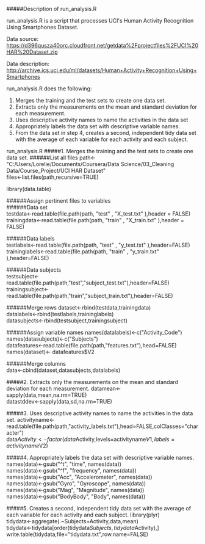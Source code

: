 #####Description of run_analysis.R

run_analysis.R is a script that processes UCI's Human Activity Recognition Using Smartphones Dataset.  

Data source:  
https://d396qusza40orc.cloudfront.net/getdata%2Fprojectfiles%2FUCI%20HAR%20Dataset.zip  

Data description:  
http://archive.ics.uci.edu/ml/datasets/Human+Activity+Recognition+Using+Smartphones 

run_analysis.R does the following:  
1. Merges the training and the test sets to create one data set.  
2. Extracts only the measurements on the mean and standard deviation for each measurement.  
3. Uses descriptive activity names to name the activities in the data set  
4. Appropriately labels the data set with descriptive variable names.  
5. From the data set in step 4, creates a second, independent tidy data set with the average of each variable for each activity and each subject.  

run_analysis.R
#####1. Merges the training and the test sets to create one data set.
######List all files
path<-"C:/Users/Lorelie/Documents/Coursera/Data Science/03_Cleaning Data/Course_Project/UCI HAR Dataset"  
files<-list.files(path,recursive=TRUE)  

library(data.table)  

######Assign pertinent files to variables  
######Data set  
testdata<-read.table(file.path(path, "test" , "X_test.txt" ),header = FALSE)  
trainingdata<-read.table(file.path(path, "train" , "X_train.txt" ),header = FALSE)  

######Data labels  
testlabels<-read.table(file.path(path, "test" , "y_test.txt" ),header=FALSE)  
traininglabels<-read.table(file.path(path, "train" , "y_train.txt" ),header=FALSE)  

######Data subjects  
testsubject<-read.table(file.path(path,"test","subject_test.txt"),header=FALSE)  
trainingsubject<-read.table(file.path(path,"train","subject_train.txt"),header=FALSE)  

######Merge rows
dataset<-rbind(testdata,trainingdata)  
datalabels<-rbind(testlabels,traininglabels)  
datasubjects<-rbind(testsubject,trainingsubject)  

######Assign variable names
names(datalabels)<-c("Activity_Code")  
names(datasubjects)<-c("Subjects")  
datafeatures<-read.table(file.path(path,"features.txt"),head=FALSE)  
names(dataset)<- datafeatures$V2  

######Merge columns  
data<-cbind(dataset,datasubjects,datalabels)  

#####2. Extracts only the measurements on the mean and standard deviation for each measurement.
datamean<-sapply(data,mean,na.rm=TRUE)  
datastddev<-sapply(data,sd,na.rm=TRUE)  

#####3. Uses descriptive activity names to name the activities in the data set.
activityname<-read.table(file.path(path,"activity_labels.txt"),head=FALSE,colClasses="character")  
data$Activity<-factor(data$Activity,levels=activityname$V1,labels=activityname$V2)  

#####4. Appropriately labels the data set with descriptive variable names.
names(data)<-gsub("^t", "time", names(data))  
names(data)<-gsub("^f", "frequency", names(data))  
names(data)<-gsub("Acc", "Accelerometer", names(data))  
names(data)<-gsub("Gyro", "Gyroscope", names(data))  
names(data)<-gsub("Mag", "Magnitude", names(data))  
names(data)<-gsub("BodyBody", "Body", names(data))  

#####5. Creates a second, independent tidy data set with the average of each variable for each activity and each subject.
library(plyr)  
tidydata<-aggregate(.~Subjects+Activity,data,mean)  
tidydata<-tidydata[order(tidydata$Subjects,tidydata$Activity),]  
write.table(tidydata,file="tidydata.txt",row.name=FALSE)  
